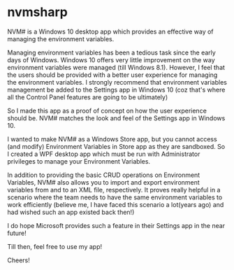 # nvmsharp
NVM# is a Windows 10 desktop app which provides an effective way of managing the environment variables. 

Managing environment variables has been a tedious task since the early days of Windows. Windows 10 offers very little improvement on the way environment variables were managed (till Windows 8.1). However, I feel that the users should be provided with a better user experience for managing the environment variables. I strongly recommend that environment variables management be added to the Settings app in Windows 10 (coz that's where all the Control Panel features are going to be ultimately)

So I made this app as a proof of concept on how the user experience should be. NVM# matches the look and feel of the Settings app in Windows 10.

I wanted to make NVM# as a Windows Store app, but you cannot access (and modify) Environment Variables in Store app as they are sandboxed. So I created a WPF desktop app which must be run with Administrator privileges to manage your Environment Variables.

In addition to providing the basic CRUD operations on Environment Variables, NVM# also allows you to import and export environment variables from and to an XML file, respectively. It proves really helpful in a scenario where the team needs to have the same environment variables to work efficiently (believe me, I have faced this scenario a lot(years ago) and had wished such an app existed back then!)

I do hope Microsoft provides such a feature in their Settings app in the near future!

Till then, feel free to use my app!

Cheers!
